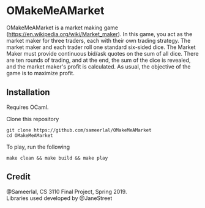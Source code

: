 # OMakeMeAMarket

OMakeMeAMarket is a market making game (https://en.wikipedia.org/wiki/Market_maker).  In this game, you act as the market maker for three traders, each with their own trading strategy.  The market maker and each trader roll one standard six-sided dice.  The Market Maker must provide continuous bid/ask quotes on the sum of all dice.  There are ten rounds of trading, and at the end, the sum of the dice is revealed, and the market maker's profit is calculated.  As usual, the objective of the game is to maximize profit. 



## Installation
Requires OCaml.

Clone this repository
```
git clone https://github.com/sameerlal/OMakeMeAMarket
cd OMakeMeAMarket
```

To play, run the following
```
make clean && make build && make play
```



## Credit

@Sameerlal, CS 3110 Final Project, Spring 2019.  
Libraries used developed by @JaneStreet